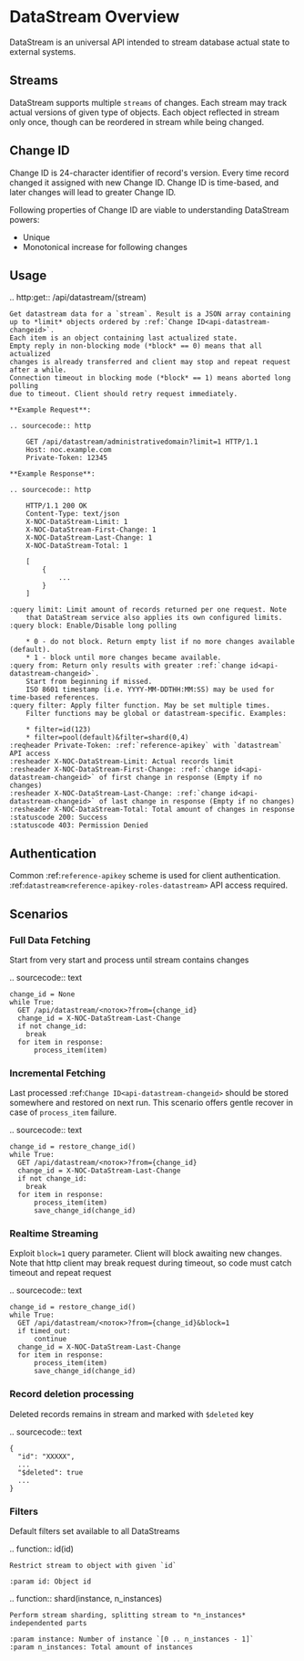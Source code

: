 # DataStream Overview

DataStream is an universal API intended to stream database actual state
to external systems.

## Streams
DataStream supports multiple `streams` of changes. Each stream
may track actual versions of given type of objects. Each object
reflected in stream only once, though can be reordered in stream
while being changed.

## Change ID
Change ID is 24-character identifier of record's version. Every time
record changed it assigned with new Change ID. Change ID is time-based,
and later changes will lead to greater Change ID.

Following properties of Change ID are viable to understanding DataStream
powers:

* Unique
* Monotonical increase for following changes

## Usage

.. http:get:: /api/datastream/(stream)

    Get datastream data for a `stream`. Result is a JSON array containing
    up to *limit* objects ordered by :ref:`Change ID<api-datastream-changeid>`.
    Each item is an object containing last actualized state.
    Empty reply in non-blocking mode (*block* == 0) means that all actualized
    changes is already transferred and client may stop and repeat request
    after a while.
    Connection timeout in blocking mode (*block* == 1) means aborted long polling
    due to timeout. Client should retry request immediately.

    **Example Request**:

    .. sourcecode:: http

        GET /api/datastream/administrativedomain?limit=1 HTTP/1.1
        Host: noc.example.com
        Private-Token: 12345

    **Example Response**:

    .. sourcecode:: http

        HTTP/1.1 200 OK
        Content-Type: text/json
        X-NOC-DataStream-Limit: 1
        X-NOC-DataStream-First-Change: 1
        X-NOC-DataStream-Last-Change: 1
        X-NOC-DataStream-Total: 1

        [
            {
                ...
            }
        ]

    :query limit: Limit amount of records returned per one request. Note
        that DataStream service also applies its own configured limits.
    :query block: Enable/Disable long polling

        * 0 - do not block. Return empty list if no more changes available (default).
        * 1 - block until more changes became available.
    :query from: Return only results with greater :ref:`change id<api-datastream-changeid>`.
        Start from beginning if missed.
        ISO 8601 timestamp (i.e. YYYY-MM-DDTHH:MM:SS) may be used for time-based references.
    :query filter: Apply filter function. May be set multiple times.
        Filter functions may be global or datastream-specific. Examples:

        * filter=id(123)
        * filter=pool(default)&filter=shard(0,4)
    :reqheader Private-Token: :ref:`reference-apikey` with `datastream` API access
    :resheader X-NOC-DataStream-Limit: Actual records limit
    :resheader X-NOC-DataStream-First-Change: :ref:`change id<api-datastream-changeid>` of first change in response (Empty if no changes)
    :resheader X-NOC-DataStream-Last-Change: :ref:`change id<api-datastream-changeid>` of last change in response (Empty if no changes)
    :resheader X-NOC-DataStream-Total: Total amount of changes in response
    :statuscode 200: Success
    :statuscode 403: Permission Denied


## Authentication
Common :ref:`reference-apikey` scheme is used for client authentication.
:ref:`datastream<reference-apikey-roles-datastream>` API access required.

## Scenarios

### Full Data Fetching
Start from very start and process until stream contains changes

.. sourcecode:: text

    change_id = None
    while True:
      GET /api/datastream/<поток>?from={change_id}
      change_id = X-NOC-DataStream-Last-Change
      if not change_id:
        break
      for item in response:
          process_item(item)

### Incremental Fetching
Last processed :ref:`Change ID<api-datastream-changeid>` should
be stored somewhere and restored on next run. This scenario
offers gentle recover in case of `process_item` failure.

.. sourcecode:: text

    change_id = restore_change_id()
    while True:
      GET /api/datastream/<поток>?from={change_id}
      change_id = X-NOC-DataStream-Last-Change
      if not change_id:
        break
      for item in response:
          process_item(item)
          save_change_id(change_id)

### Realtime Streaming
Exploit `block=1` query parameter. Client will block awaiting new
changes. Note that http client may break request during timeout,
so code must catch timeout and repeat request

.. sourcecode:: text

    change_id = restore_change_id()
    while True:
      GET /api/datastream/<поток>?from={change_id}&block=1
      if timed_out:
          continue
      change_id = X-NOC-DataStream-Last-Change
      for item in response:
          process_item(item)
          save_change_id(change_id)

### Record deletion processing
Deleted records remains in stream and marked with `$deleted` key

.. sourcecode:: text

    {
      "id": "XXXXX",
      ...
      "$deleted": true
      ...
    }



### Filters

Default filters set available to all DataStreams

.. function:: id(id)

    Restrict stream to object with given `id`

    :param id: Object id

.. function:: shard(instance, n_instances)

    Perform stream sharding, splitting stream to *n_instances*
    independented parts

    :param instance: Number of instance `[0 .. n_instances - 1]`
    :param n_instances: Total amount of instances
